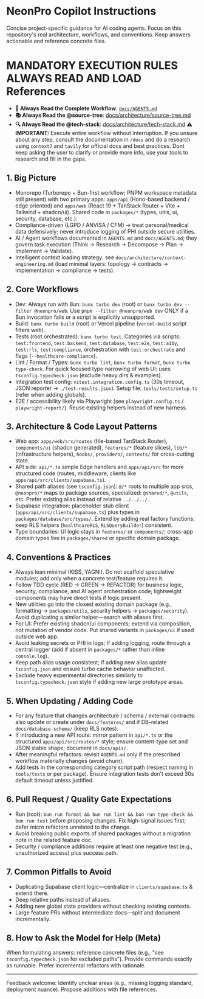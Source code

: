 # NeonPro Copilot Instructions

Concise project-specific guidance for AI coding agents. Focus on this repository's real architecture, workflows, and conventions. Keep answers actionable and reference concrete files.

# MANDATORY EXECUTION RULES ALWAYS READ AND LOAD References

- **🌟 Always Read the Complete Workflow**: [`docs/AGENTS.md`](../docs/AGENTS.md)
- **📚 Always Read the @source-tree**: [docs/architecture/source-tree.md](../docs/architecture/source-tree.md)
- **🔍 Always Read the @tech-stack**: [docs/architecture/tech-stack.md](../docs/architecture/tech-stack.md)
**⚠️ IMPORTANT:** Execute entire workflow without interruption. If you unsure about any step, consult the documentation in `/docs` and do a research using `context7` and `tavily` for official docs and best practices. Dont keep asking the user to clarify or provide more info, use your tools to research and fill in the gaps.

## 1. Big Picture
- Monorepo (Turborepo + Bun-first workflow; PNPM workspace metadata still present) with two primary apps: `apps/api` (Hono-based backend / edge oriented) and `apps/web` (React 19 + TanStack Router + Vite + Tailwind + shadcn/ui). Shared code in `packages/*` (types, utils, ui, security, database, etc.).
- Compliance-driven (LGPD / ANVISA / CFM) → treat personal/medical data defensively; never introduce logging of PHI outside secure utilities.
- AI / Agent workflows documented in `AGENTS.md` and `docs/AGENTS.md`; they govern task execution (Think → Research → Decompose → Plan → Implement → Validate).
- Intelligent context loading strategy: see `docs/architecture/context-engineering.md` (load minimal layers: topology → contracts → implementation → compliance → tests).

## 2. Core Workflows
- Dev: Always run with Bun: `bunx turbo dev` (root) or `bunx turbo dev --filter @neonpro/web`. Use `pnpm --filter @neonpro/web dev` ONLY if a Bun invocation fails or a script is explicitly unsupported.
- Build: `bunx turbo build` (root) or Vercel pipeline (`vercel-build` script filters web).
- Tests (root orchestrated): `bunx turbo test`. Categories via scripts: `test:frontend`, `test:backend`, `test:database`, `test:e2e`, `test:a11y`, `test:rls`, `test:compliance`, orchestration with `test:orchestrate` and flags (`--healthcare-compliance`).
- Lint / Format / Types: `bunx turbo lint`, `bunx turbo format`, `bunx turbo type-check`. For quick focused type narrowing of web UI: uses `tsconfig.typecheck.json` (exclude heavy dirs & examples).
- Integration test config: `vitest.integration.config.ts` (30s timeout, JSON reporter → `./test-results.json`). Setup file: `tools/tests/setup.ts` (refer when adding globals).
- E2E / accessibility likely via Playwright (see `playwright.config.ts` / `playwright-report/`). Reuse existing helpers instead of new harness.

## 3. Architecture & Code Layout Patterns
- Web app: `apps/web/src/routes` (file-based TanStack Router), `components/ui` (shadcn generated), `features/*` (feature slices), `lib/*` (infrastructure helpers), `hooks/`, `providers/`, `contexts/` for cross-cutting state.
- API side: `api/*.ts` simple Edge handlers and `apps/api/src` for more structured code (routes, middleware, clients like `apps/api/src/clients/supabase.ts`).
- Shared path aliases (see `tsconfig.json`): `@/*` roots to multiple app srcs, `@neonpro/*` maps to package sources, specialized: `@shared/*`, `@utils`, etc. Prefer existing alias instead of relative `../../../`.
- Supabase integration: placeholder stub client (`apps/api/src/clients/supabase.ts`) plus types in `packages/database/src/types/`. Extend by adding real factory functions; keep RLS helpers (`healthcareRLS`, `RLSQueryBuilder`) consistent.
- Type boundaries: UI logic stays in `features/` or `components/`; cross-app domain types live in `packages/shared` or specific domain package.

## 4. Conventions & Practices
- Always lean minimal (KISS, YAGNI). Do not scaffold speculative modules; add only when a concrete test/feature requires it.
- Follow TDD cycle (RED → GREEN → REFACTOR) for business logic, security, compliance, and AI agent orchestration code; lightweight components may have direct tests if logic present.
- New utilities go into the closest existing domain package (e.g., formatting → `packages/utils`, security helpers → `packages/security`). Avoid duplicating a similar helper—search with aliases first.
- For UI: Prefer existing shadcn/ui components; extend via composition, not mutation of vendor code. Put shared variants in `packages/ui` if used outside web app.
- Avoid leaking secrets or PHI in logs; if adding logging, route through a central logger (add if absent in `packages/*` rather than inline `console.log`).
- Keep path alias usage consistent; if adding new alias update `tsconfig.json` and ensure turbo cache behavior unaffected.
- Exclude heavy experimental directories similarly to `tsconfig.typecheck.json` style if adding new large prototype areas.

## 5. When Updating / Adding Code
- For any feature that changes architecture / schema / external contracts: also update or create under `docs/features/` and if DB-related `docs/database-schema/` (keep RLS notes).
- If introducing a new API route: mirror pattern in `api/*.ts` or the structured `apps/api/src/routes/*` style; ensure content-type set and JSON stable shape; document in `docs/apis/`.
- After meaningful refactors: revisit `AGENTS.md` only if the prescribed workflow materially changes (avoid churn).
- Add tests in the corresponding category script path (respect naming in `tools/tests` or per package). Ensure integration tests don't exceed 30s default timeout unless justified.

## 6. Pull Request / Quality Gate Expectations
- Run (root): `bun run format && bun run lint && bun run type-check && bun run test` before proposing changes. Fix high-signal issues first; defer micro refactors unrelated to the change.
- Avoid breaking public exports of shared packages without a migration note in the related feature doc.
- Security / compliance additions require at least one negative test (e.g., unauthorized access) plus success path.

## 7. Common Pitfalls to Avoid
- Duplicating Supabase client logic—centralize in `clients/supabase.ts` & extend there.
- Deep relative paths instead of aliases.
- Adding new global state providers without checking existing contexts.
- Large feature PRs without intermediate docs—split and document incrementally.

## 8. How to Ask the Model for Help (Meta)
When formulating answers: reference concrete files (e.g., "see `tsconfig.typecheck.json` for excluded paths"). Provide commands exactly as runnable. Prefer incremental refactors with rationale.

---
Feedback welcome: Identify unclear areas (e.g., missing logging standard, deployment nuance). Propose additions with file references.
